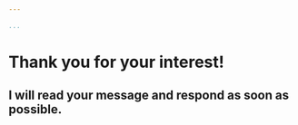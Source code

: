 ```yaml
---

...
```


Thank you for your interest!
============================

I will read your message and respond as soon as possible.
---------------------------------------------------------
